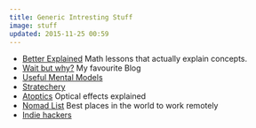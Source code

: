 ```yaml
---
title: Generic Intresting Stuff
image: stuff
updated: 2015-11-25 00:59
---
```


- [Better Explained](http://betterexplained.com/) Math lessons that actually explain concepts.
- [Wait but why?](http://waitbutwhy.com/) My favourite Blog
- [Useful Mental Models](https://medium.com/@yegg/mental-models-i-find-repeatedly-useful-936f1cc405d#.nmtovyt9k)
- [Stratechery](https://stratechery.com/)
- [Atoptics](http://www.atoptics.co.uk/) Optical effects explained 
- [Nomad List](https://nomadlist.com/) Best places in the world to work remotely
- [Indie hackers](https://www.indiehackers.com/businesses)

